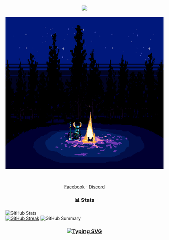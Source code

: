 <h3 align="center">
  <img src="https://readme-typing-svg.herokuapp.com/?font=Righteous&size=35&center=true&vCenter=true&width=1600&height=70&duration=4000&lines=Hello+There!+I'm+Draken+" />
</h3>

<img align="center" alt="Lewd" height="484" width="858" src="https://raw.githubusercontent.com/dragonx943/listcaidaubuoi/main/campFire.gif">

<p align="center">
    <br />
    <br />
    <a href="https://www.facebook.com/draggonx943">Facebook</a>
    ·
    <a href="https://discord.com/users/954613690638929970">Discord</a>
    <br />
    </p>
</p>

<h3 align="center">📊 Stats</h3>

![GitHub Stats](http://github-profile-summary-cards.vercel.app/api/cards/stats?username=dragonx943&theme=tokyonight)  
[![GitHub Streak](https://github-readme-streak-stats.herokuapp.com?user=dragonx943&theme=tokyonight&hide_border=true&date_format=j%20M%5B%20Y%5D&card_width=480)](https://git.io/streak-stats)
![GitHub Summary](http://github-profile-summary-cards.vercel.app/api/cards/profile-details?username=dragonx943&theme=tokyonight)

<h3 align="center">
  
  [![Typing SVG](https://readme-typing-svg.herokuapp.com?font=Fantasque+Sans+Mono&weight=700&size=24&pause=1000&color=0e75b6&center=true&width=446&lines=Thank+you+for+visiting!+%F0%9F%91%8D)](https://git.io/typing-svg)

</h3>
